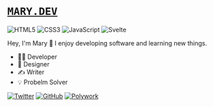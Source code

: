  
# [` MARY.DEV `](https://mary.dev)

  
![HTML5](https://img.shields.io/badge/html5-%23E34F26.svg?style=for-the-badge&logo=html5&logoColor=white)
![CSS3](https://img.shields.io/badge/css3-%231572B6.svg?style=for-the-badge&logo=css3&logoColor=white)
![JavaScript](https://img.shields.io/badge/javascript-%23323330.svg?style=for-the-badge&logo=javascript&logoColor=%23F7DF1E)
![Svelte](https://img.shields.io/badge/svelte-%23f1413d.svg?style=for-the-badge&logo=svelte&logoColor=white)

Hey, I'm Mary 👋 I enjoy developing software and learning new things. 
  
  - 👩‍💻 Developer 
  - 🎨 Designer
  - ✍️ Writer 
  - 💡 Probelm Solver 

[![Twitter](https://img.shields.io/badge/@marydotdev-%231DA1F2.svg?style=for-the-badge&logo=Twitter&logoColor=white)](https://twitter.com/marydotdev)
[![GitHub](https://img.shields.io/badge/github-%23121011.svg?style=for-the-badge&logo=github&logoColor=white)](https://github.com/marydotdev)
[![Polywork](https://img.shields.io/badge/-mary.dev-1d1d1d?style=for-the-badge&logo=Polywork&logoColor=white)](https://www.polywork.com/marydotdev)
